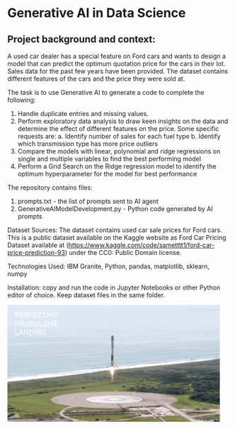 # Generative AI in Data Science

## Project background and context:
A used car dealer has a special feature on Ford cars and wants to design a model that can predict the optimum quotation price for the cars in their lot. Sales data for the past few years have been provided. The dataset contains different features of the cars and the price they were sold at.

The task is to use Generative AI to generate a code to complete the following:

1. Handle duplicate entries and missing values. 
2. Perform exploratory data analysis to draw keen insights on the data and determine the effect of different features on the price. Some specific requests     are:
    a. Identify number of sales for each fuel type
    b. Identify which transmission type has more price outliers
3. Compare the models with linear, polynomial and ridge regressions on single and multiple variables to find the best performing model
4. Perform a Grid Search on the Ridge regression model to identify the optimum hyperparameter for the model for best performance

The repository contains files:
  1. prompts.txt -  the list of prompts sent to AI agent 
  2. GenerativeAIModelDevelopment.py - Python code generated by AI prompts
     
Dataset Sources: 
  The dataset contains used car sale prices for Ford cars. This is a public dataset available on the Kaggle website as Ford Car Pricing Dataset available at (https://www.kaggle.com/code/sametttt1/ford-car-price-prediction-93) under the CC0: Public Domain license.
  
Technologies Used: IBM Granite, Python, pandas, matplotlib, sklearn, numpy

Installation: copy and run the code in Jupyter Notebooks or other Python editor of choice. Keep dataset files in the same folder.

![First_stage_landing](https://github.com/natvnu/SpaceX-Landing-Success-Project/blob/main/landing_1.gif?raw=true)



